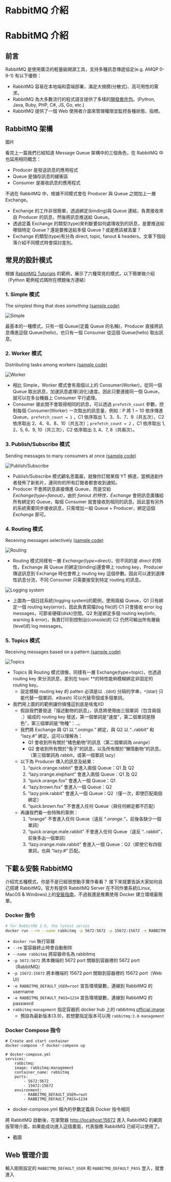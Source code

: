 # RabbitMQ 介紹



# RabbitMQ 介紹

## 前言
RabbitMQ 是使用廣泛的輕量級開源工具，支持多種訊息傳遞協定(e.g. AMQP 0-9-1)
有以下優勢：
- RabbitMQ 容易在本地端和雲端部署，滿足大規模(分散式)、高可用性的需求。
- RabbitMQ 為大多數流行的程式語言提供了多樣的[開發套件包](https://www.rabbitmq.com/devtools.html)。(Python, Java, Ruby, PHP, C#, JS, Go, etc.)
- RabbitMQ 提供了一個 Web 使用者介面來管理權限並監控各種狀態、指標。

## RabbitMQ 架構
圖片
    
看完上一篇我們已經知道 Message Queue 架構中的三個角色，在 RabbitMQ 中也延用相同概念：
- Producer 是發送訊息的應用程式
- Queue 是儲存訊息的緩衝區
- Consumer 是接收訊息的應用程式

不過在 RabbitMQ 中，根據不同模式會在 Producer 與 Queue 之間加上一層 Exchange。

- Exchange 的工作非很簡單，透過綁定(binding)與 Queue 連結，負責接收來自 Producer 的訊息，然後將訊息推送給 Queue。
- 透過定義 Exchange 的類型(type)來判斷要如何處理收到的訊息，是要推送給哪個特定 Queue？還是要推送給多個 Queue？或是應該被丟棄？
- Exchange 的類型(type)有分為 direct, topic, fanout & headers，文章下個段落介紹不同模式時會探討差別。

## 常見的設計模式
根據 [RabbitMQ Tutorials](https://www.rabbitmq.com/getstarted.html) 的範例，展示了六種常見的模式，以下簡單做介紹（Python 範例程式碼附在標題後方連結）

### 1. Simple 模式
The simplest thing that does *something* [(sample code)](https://www.rabbitmq.com/tutorials/tutorial-one-python.html)

![Simple](01_python-one-overall.png "Simple")
    
 最基本的一種模式，只有一個 Queue(定義 Queue 的名稱)，Producer 直接將訊息傳進這個 Queue(hello)，也只有一個 Consumer 從這個 Queue(hello) 取出訊息。

### 2. Worker 模式
    
Distributing tasks among workers [(sample code)](https://www.rabbitmq.com/tutorials/tutorial-two-python.html)
    
![Worker](02_python-two.png "Worker")

- 相比 Simple，Worker 模式會有兩個以上的 Consumer(Worker)，從同一個 Queue 取出訊息，加速訊息處理(消化)速度。因此只要連接同一個 Queue，就可以在多台機器上 Consumer 平行處理。
- Consumer 彼此間不會取得相同的訊息，可以透過 `prefetch_count` 參數，控制每個 Consumer(Worker) 一次取出的訊息量，例如：P 將 1 ~ 10 依序傳進 Queue，`prefetch_count = 1` ，C1 依序取出 1、3、5、7、9（共五次），C2 依序取出 2、4、6、8、10（共五次）；`prefetch_count = 2` ，C1 依序取出 1, 2、5, 6、9, 10（共三次），C2 依序取出 3, 4、7, 8（共兩次）。

### 3. Publish/Subscribe 模式 
    
Sending messages to many consumers at once [(sample code)](https://www.rabbitmq.com/tutorials/tutorial-three-python.html)
    
![Publish/Subscribe](03_python-three.png "Publish/Subscribe")
    
- Publish/Subscribe 模式顧名思義屬，就像你訂閱某個 YT 頻道，當頻道創作者發佈了新影片，連同你的所有訂閱者都會收到通知。
- Producer 不會將訊息直接傳進 Queue，而是交給 *Exchange(type=fanout)*，由於 *fanout 的特性，Exchange* 會把訊息廣播給所有綁定的 Queue，每個 Consumer 就會接收到相同的訊息。因此當有另外的系統需要同步接收訊息，只需增加一組 Queue + Producer，綁定這個 *Exchange* 即可。

### 4. Routing 模式 
    
Receiving messages selectively [(sample code)](https://www.rabbitmq.com/tutorials/tutorial-four-python.html)
    
![Routing](04_direct-exchange.png "Routing")
    
- Routing 模式同樣有一層 *Exchange(type=direct)*，但不同的是 *direct* 的特性，Exchange 與 Queue 的綁定(binding)還會帶上 routing key，Producer 傳送訊息到 Exchange 時也會帶上 routing key 這個參數。因此可以達到選擇性訊息分流，不同 Consumer 只需要接受到特定 routing 的訊息。
        
![Logging system](05_python-four.png "Logging system")
        
- 上圖為一個日誌系統(logging system)的範例，使用兩組 Queue，Q1 只有綁定一個 routing key(error)，因此負責寫檔(log file)的 C1 只會接收 error log messages，可節省硬碟(disk)空間。Q2 則是綁定多個 routing key(info, warning & error)，負責打印到控制台(console)的 C2 仍然可輸出所有層級(level)的 log messages。

### 5. Topics 模式 
    
Receiving messages based on a pattern [(sample code)](https://www.rabbitmq.com/tutorials/tutorial-five-python.html)
    
![Topics](06_python-five.png "Topics")
    
- Topics 與 Routing 模式很像，同樣有一層 Exchange(type=topic)，也透過 routing key 來分流訊息，差別在 topic **的特性能夠模糊綁定非固定的 routing key。
    - 設定模糊 routing key 的 patten 必須是以 `.`(dot) 分隔的字串，`*`(star) 只能代替一個單詞、`#`(bash) 可以代替零個或多個單詞。
- 我們用上圖的的範例讓你搞懂這到底是啥鬼XD
    - 假設我們要發送「描述動物的訊息」，訊息將使用由三個單詞（包含兩個 `.`）組成的 routing key 發送，第一個單詞是“速度”，第二個單詞是顏色”，第三個單詞是“物種”：<celerity>.<colour>.<species>。
    - 我們將 Exchange 與 Q1 以 “*.orange.*” 綁定，與 Q2 以 “*.*.rabbit” 和 “lazy.#” 綁定。這可以理解為：
        - Q1 會收到所有關於“橘色動物”的訊息（第二個單詞為 *orange*）
        - Q2 會收到所有關於“兔子”的訊息，以及所有關於“懶惰動物”的訊息。（第三個單詞為 rabbit，或第一個單詞 lazy）
    - 以下為 Producer 傳入的訊息及結果：
        1.  “quick.orange.rabbit” 會進入兩個 Queue：Q1 及 Q2
        2. “lazy.orange.elephant” 會進入兩個 Queue：Q1 及 Q2
        3. “quick.orange.fox” 會進入一個 Queue：Q1
        4. “lazy.brown.fox” 會進入一個 Queue：Q2
        5. "lazy.pink.rabbit" 會進入一個 Queue：Q2（僅一次，即使匹配兩個綁定）
        6. “quick.brown.fox” 不會進入任何 Queue（與任何綁定都不匹配）
    - 再讓我們看一些特殊的案例：
        1. “orange” 不會進入任何 Queue（違反 “*.orange.*”，前後各缺少一個單詞）
        2. “quick.orange.male.rabbit” 不會進入任何 Queue（違反  “*.*.rabbit”，前後多出一個單詞） 
        3. “lazy.orange.male.rabbit” 會進入一個 Queue：Q2（即使它有四個單詞，也與 “lazy.#” 匹配。
## 下載＆安裝 RabbitMQ
介紹完五種模式，你是不是已經很想動手實作看看？ 接下來就要告訴大家如何自己搭建 RabbitMQ，官方有提供 RabbitMQ Server 在不同作業系統(Linux, MacOS & Windows)上的[安裝指南](https://www.rabbitmq.com/download.html)，不過我還是推薦使用 Docker 建立環境最簡單。

### Docker 指令
    
```bash
# for RabbitMQ 3.9, the latest series
docker run --rm --name rabbitmq -p 5672:5672 -p 15672:15672 -e RABBITMQ_DEFAULT_USER=root -e RABBITMQ_DEFAULT_PASS=1234 rabbitmq:management 
```

- `docker run` 執行容器
- `--rm` 當容器終止時會自動刪除
- `--name rabbitmq`  將容器命名為 rabbitmq
- `-p 5672:5672` 將本機端的 5672 port 關聯到容器裡的 5672 port（RabbitMQ）
- `-p 15672:15672` 將本機端的 15672 port 關聯到容器裡的 15672 port（Web UI）
- `-e RABBITMQ_DEFAULT_USER=root` 宣告環境變數，連線到 RabbitMQ 的 username
- `-e RABBITMQ_DEFAULT_PASS=1234`  宣告環境變數，連線到 RabbitMQ 的 password
- `rabbitmq:management` 指定容器抓 docker hub 上的 rabbitmq [official image](https://registry.hub.docker.com/_/rabbitmq/)
    - 預設為最新版本(3.9)，若想要指定版本可以用 `rabbitmq:3.8-management`
### Docker Compose 指令
    
```docker
# Create and start container
docker-compose -f docker-compose up

# docker-compose.yml
services:
    rabbitmq:
    image: rabbitmq:management
    container_name: rabbitmq
    ports:
        - 5672:5672
        - 15672:15672
    environment:
        - RABBITMQ_DEFAULT_USER=root
        - RABBITMQ_DEFAULT_PASS=1234
```

- docker-compose.yml 檔內的參數定義與 Docker 指令相同

將 RabbitMQ 啟動後，在瀏覽器 [http://localhost:15672](http://localhost:15672) 進入 RabbitMQ 的網頁版管理介面，如果能成功進入這個畫面，代表服務 RabbitMQ 已經可以使用了。
- 截圖

## Web 管理介面
輸入剛剛設定的 `RABBITMQ_DEFAULT_USER` 和 `RABBITMQ_DEFAULT_PASS` 登入，就會進入
